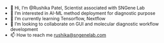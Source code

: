- 👋 Hi, I’m @Rushika Patel, Scientist associated with SNGene Lab
- 👀 I’m interested in AI-ML method deployment for diagnostic purpose
- 🌱 I’m currently learning Tensorflow, Nextflow
- 💞️ I’m looking to collaborate on GUI and molecular diagnostic workflow development
- 📫 How to reach me  rushika@sngenelab.com


<!---
RushikaSNgene/RushikaSNgene is a ✨ special ✨ repository because its `README.md` (this file) appears on your GitHub profile.
You can click the Preview link to take a look at your changes.
--->
